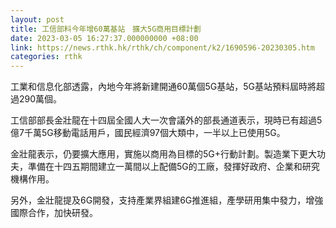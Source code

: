 ```yaml
---
layout: post
title: 工信部料今年增60萬基站　擴大5G商用目標計劃
date: 2023-03-05 16:27:37.000000000 +08:00
link: https://news.rthk.hk/rthk/ch/component/k2/1690596-20230305.htm
categories: rthk
---
```


工業和信息化部透露，內地今年將新建開通60萬個5G基站，5G基站預料屆時將超過290萬個。 

工信部部長金壯龍在十四屆全國人大一次會議外的部長通道表示，現時已有超過5億7千萬5G移動電話用戶，國民經濟97個大類中，一半以上已使用5G。 

金壯龍表示，仍要擴大應用，實施以商用為目標的5G+行動計劃。製造業下更大功夫，準備在十四五期間建立一萬間以上配備5G的工廠，發揮好政府、企業和研究機構作用。

另外，金壯龍提及6G開發，支持產業界組建6G推進組，產學研用集中發力，增強國際合作，加快研發。
